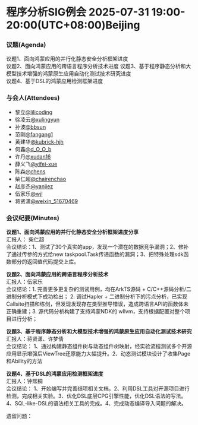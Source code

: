 # 程序分析SIG例会 2025-07-31 19:00-20:00(UTC+08:00)Beijing
### 议题(Agenda)
议题1、面向鸿蒙应用的并行化静态安全分析框架进度  
议题2、面向鸿蒙应用的跨语言程序分析技术进度
议题3、基于程序静态分析和大模型技术增强的鸿蒙原生应用自动化测试技术研究进度  
议题4、基于DSL的鸿蒙应用检测框架进度

### 与会人(Attendees)
- 黎立[@lilicoding](https://gitcode.com/lilicoding)
- 徐凌云[@xulingyun](https://gitcode.com/muya318)
- 孙波[@bbsun](https://gitcode.com/bbsun)
- 范刚[@fangang1](https://gitcode.com/fangang1)
- 黄建华[@kubrick-hjh](https://gitcode.com/kubrick-hjh)
- 何鑫[@d_O_O_b](https://gitcode.com/d_O_O_b)
- 许丹[@xudan16](https://gitcode.com/xudan16)
- 薛义飞[@yifei-xue](https://gitcode.com/yifei-xue)
- 陈森[@chens](https://gitcode.com/chens)
- 柴仁超[@chairenchao](https://gitcode.com/chairenchao)
- 赵彦杰[@yanjiez](https://gitcode.com/yanjiez)
- 伍家乐[@wjl](https://gitcode.com/wjl)
- 蒋贤潇[@weixin_51670469](https://gitcode.com/weixin_51670469)

### 会议纪要(Minutes)
**议题1、面向鸿蒙应用的并行化静态安全分析框架进度分享**  
汇报人： 柴仁超  
会议结论：1、测试了30个真实的app，发现一个潜在的数据竞争漏洞；2、修补了通过传参的方式给new taskpool.Task传递函数的漏洞；3、把特殊处理sdk函数部分的返回值代码提交上库。  

**议题2、面向鸿蒙应用的跨语言程序分析技术**  
汇报人：伍家乐   
会议结论：1. 完善更多更复杂的测试用例，均在ArkTS源码 + C/C++源码分析/二进制分析模式下成功检出； 2. 调试Hapler + 二进制分析下的污点分析，已实现Callsite扫描和练剑，但发现发现存在类型推导错误，造成跨语言API的函数体未正确重建；3. 源代码分析构建了支持鸿蒙NDK的 wllvm，支持根据配置对整个项目进行分析；

**议题3、基于程序静态分析和大模型技术增强的鸿蒙原生应用自动化测试技术研究**  
汇报人：蒋贤潇、许梦倩                                                                                                                                                                    
会议结论： 1、通过构建静态组件树与动态组件树映射，经实验流程测试多个开源应用显示增强后ViewTree还原能力大幅提升。2、动态测试模块设计了收集Page和Ability的方法

**议题4、基于DSL的鸿蒙应用检测框架进度**  
汇报人：钟熙桐    
会议结论： 1、开始编写并完善结项相关文档。2、利用DSL工具对开源项目进行检测，完成相关实验。3、优化DSL底层CPG引擎性能，优化DSL语法的写法。4、SQL-like-DSL的语法相关工具的完成。4、完成动态编译导入问题的解决。

遗留问题：  
